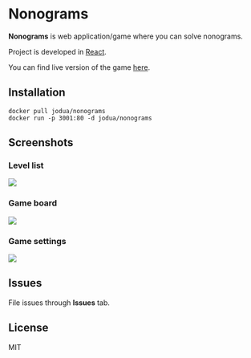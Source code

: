 
# Nonograms

**Nonograms** is web application/game where you can solve nonograms.

Project is developed in [React](https://reactjs.org/).

You can find live version of the game [here](https://jodua.pl:3001).

## Installation

```
docker pull jodua/nonograms
docker run -p 3001:80 -d jodua/nonograms
```

## Screenshots

### Level list

![](https://i.imgur.com/QehH0y1.png)

### Game board

![](https://i.imgur.com/BeuRHaj.png)

### Game settings

![](https://i.imgur.com/rc9d7kq.png)

## Issues

File issues through **Issues** tab.

## License

MIT